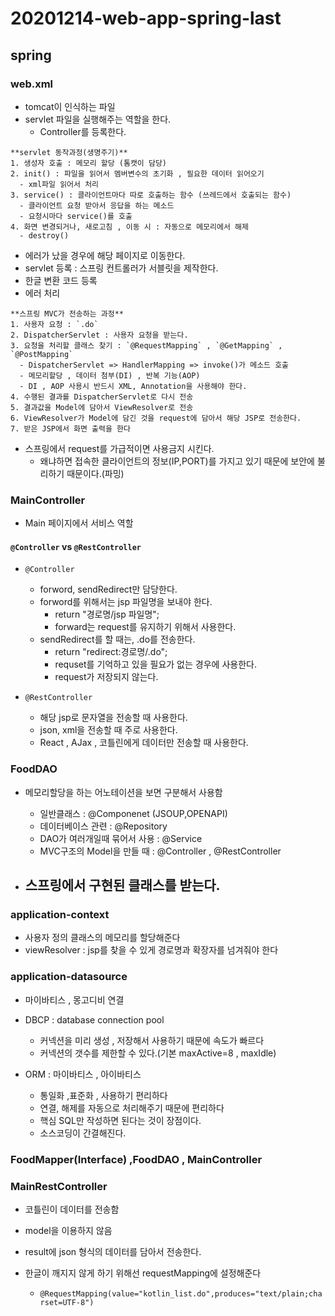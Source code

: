 # 20201214-web-app-spring-last

## spring
### web.xml
- tomcat이 인식하는 파일
- servlet 파일을 실행해주는 역할을 한다.
  - Controller를 등록한다.
  
```note
**servlet 동작과정(생명주기)**
1. 생성자 호출 : 메모리 할당 (톰캣이 담당)
2. init() : 파일을 읽어서 멤버변수의 초기화 , 필요한 데이터 읽어오기
  - xml파일 읽어서 처리
3. service() : 클라이언트마다 따로 호출하는 함수 (쓰레드에서 호출되는 함수)
  - 클라이언트 요청 받아서 응답을 하는 메소드
  - 요청시마다 service()를 호출
4. 화면 변경되거나, 새로고침 , 이동 시 : 자동으로 메모리에서 해제
  - destroy()
```

- 에러가 났을 경우에 해당 페이지로 이동한다.
- servlet 등록 : 스프링 컨트롤러가 서블릿을 제작한다.
- 한글 변환 코드 등록
- 에러 처리

```note
**스프링 MVC가 전송하는 과정**
1. 사용자 요청 : `.do`
2. DispatcherServlet : 사용자 요청을 받는다.
3. 요청을 처리할 클래스 찾기 : `@RequestMapping` , `@GetMapping` , `@PostMapping`
  - DispatcherServlet => HandlerMapping => invoke()가 메소드 호출
  - 메모리할당 , 데이터 첨부(DI) , 반복 기능(AOP)
  - DI , AOP 사용시 반드시 XML, Annotation을 사용해야 한다.
4. 수행된 결과를 DispatcherServlet로 다시 전송
5. 결과값을 Model에 담아서 ViewResolver로 전송
6. ViewResolver가 Model에 담긴 것을 request에 담아서 해당 JSP로 전송한다.
7. 받은 JSP에서 화면 출력을 한다
```

- 스프링에서 request를 가급적이면 사용금지 시킨다.
  - 왜냐하면 접속한 클라이언트의 정보(IP,PORT)를 가지고 있기 때문에 보안에 불리하기 때문이다.(파밍)
  
  
### MainController
- Main 페이지에서 서비스 역할

#### `@Controller` vs `@RestController`
- `@Controller`
  - forword, sendRedirect만 담당한다.
  - forword를 위해서는 jsp 파일명을 보내야 한다.
    - return "경로명/jsp 파일명";
    - forward는 request를 유지하기 위해서 사용한다.
  - sendRedirect를 할 때는, .do를 전송한다.
    - return "redirect:경로명/.do";
    - requset를 기억하고 있을 필요가 없는 경우에 사용한다.
    - request가 저장되지 않는다.
    
- `@RestController`
  - 해당 jsp로 문자열을 전송할 때 사용한다.
  - json, xml을 전송할 때 주로 사용한다.
  - React , AJax , 코틀린에게 데이터만 전송할 때 사용한다.
  


### FoodDAO

- 메모리할당을 하는 어노테이션을 보면 구분해서 사용함
  - 일반클래스 : @Componenet (JSOUP,OPENAPI)
  - 데이터베이스 관련 : @Repository
  - DAO가 여러개일때 묶어서 사용 : @Service
  - MVC구조의 Model을 만들 때 : @Controller ,  @RestController
  
- 스프링에서 구현된 클래스를 받는다.
  - 
  
  
### application-context

- 사용자 정의 클래스의 메모리를 할당해준다
-  viewResolver : jsp를 찾을 수 있게 경로명과 확장자를 넘겨줘야 한다 


### application-datasource
- 마이바티스 , 몽고디비 연결

- DBCP : database connection pool
  - 커넥션을 미리 생성 , 저장해서 사용하기 때문에 속도가 빠르다
  - 커넥션의 갯수를 제한할 수 있다.(기본 maxActive=8 , maxIdle)

- ORM : 마이바티스 , 아이바티스
  - 통일화 ,표준화 , 사용하기 편리하다
  - 연결, 해제를 자동으로 처리해주기 때문에 편리하다
  - 핵심 SQL만 작성하면 된다는 것이 장점이다.
  - 소스코딩이 간결해진다.
  
### FoodMapper(Interface) ,FoodDAO , MainController

### MainRestController
- 코틀린이 데이터를 전송함

- model을 이용하지 않음

- result에 json 형식의 데이터를 담아서 전송한다.

- 한글이 깨지지 않게 하기 위해선 requestMapping에 설정해준다
  - `@RequestMapping(value="kotlin_list.do",produces="text/plain;charset=UTF-8")`
